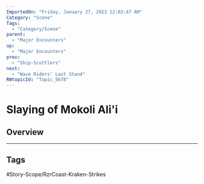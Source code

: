 ```yaml
---
ImportedOn: "Friday, January 27, 2023 12:02:47 AM"
Category: "Scene"
Tags:
  - "Category/Scene"
parent:
  - "Major Encounters"
up:
  - "Major Encounters"
prev:
  - "Ship-Scuttlers"
next:
  - "Wave Riders' Last Stand"
RWtopicId: "Topic_5678"
---
```

# Slaying of Mokoli Ali'i
## Overview

---
## Tags
#Story-Scope/RzrCoast-Kraken-Strikes

